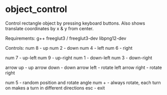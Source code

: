 # object_control
Control rectangle object by pressing keyboard buttons. Also shows translate coordinates by x & y from center.

Requirements:
g++
freeglut3 / freeglut3-dev
libpng12-dev

Controls:
num 8 - up
num 2 - down
num 4 - left
num 6 - right

num 7 - up-left
num 9 - up-right
num 1 - down-left
num 3 - down-right

arrow up - up
arrow down - down
arrow left - rotate left
arrow right - rotate right

num 5 - random position and rotate angle
num + - always rotate, each turn on makes a turn in different directions
esc - exit
